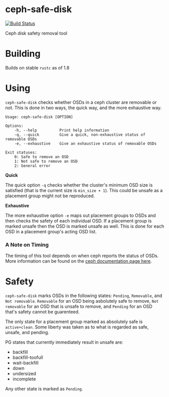 # ceph-safe-disk
[![Build Status](https://travis-ci.org/CanonicalLtd/ceph_safe_disk.svg?branch=master)](https://travis-ci.org/CanonicalLtd/ceph_safe_disk)

Ceph disk safety removal tool

# Building
Builds on stable `rustc` as of 1.8

# Using
`ceph-safe-disk` checks whether OSDs in a ceph cluster are removable or not.
This is done in two ways, the quick way, and the more exhaustive way.

```
Usage: ceph-safe-disk [OPTION]

Options:
    -h, --help          Print help information
    -q, --quick         Give a quick, non-exhaustive status of removable OSDs
    -e, --exhaustive    Give an exhaustive status of removable OSDs

Exit statuses:
    0: Safe to remove an OSD
    1: Not safe to remove an OSD
    2: General error

```

**Quick**

The quick option `-q` checks whether the cluster's minimum OSD size is
satisfied (that is the current size is `min_size + 1`). This could be unsafe as
a placement group might not be reproduced.

**Exhaustive**

The more exhaustive option `-e` maps out placement groups to OSDs and then checks
the safety of each individual OSD. If a placement group is marked unsafe then
the OSD is marked unsafe as well. This is done for each OSD in a placement
group's acting OSD list.

### A Note on Timing
The timing of this tool depends on when ceph reports the status of OSDs. More
information can be found on the [ceph documentation page here](http://docs.ceph.com/docs/master/rados/configuration/mon-osd-interaction/#osds-report-their-status).

# Safety
`ceph-safe-disk` marks OSDs in the following states: `Pending`, `Removable`, and
`Not removable`. `Removable` for an OSD being asbolutely safe to remove, `Not removable` 
for an OSD that is unsafe to remove, and `Pending` for an OSD that's safety cannot 
be guarenteed.

The only state for a placement group marked as absolutely safe is `active+clean`.
Some liberty was taken as to what is regarded as safe, unsafe, and pending.

PG states that currently immediately result in unsafe are:

- backfill
- backfill-toofull
- wait-backfill
- down
- undersized
- incomplete

Any other state is marked as `Pending`.
